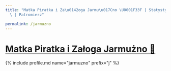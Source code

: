 ```yaml
---
title: "Matka Piratka i Za\u0142oga Jarmu\u017Cno \U0001F33F | Statystyki patronite.pl\
  \ | Patromierz"

permalink: /jarmuzno
---
```


# [Matka Piratka i Załoga Jarmużno 🌿](https://patronite.pl/jarmuzno)

{% include profile.md name="jarmuzno" prefix="j" %}
